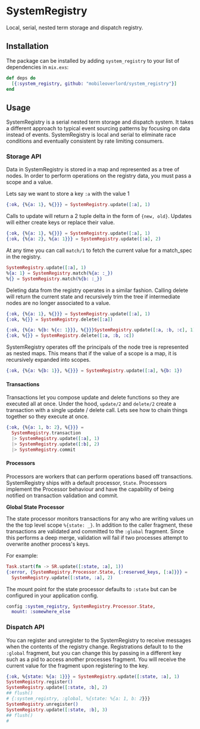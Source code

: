 # SystemRegistry

Local, serial, nested term storage and dispatch registry.

## Installation

The package can be installed by adding `system_registry` to your list of dependencies in `mix.exs`:

```elixir
def deps do
  [{:system_registry, github: "mobileoverlord/system_registry"}]
end
```

## Usage

SystemRegistry is a serial nested term storage and dispatch system. It takes a different approach to typical event sourcing patterns by focusing on data instead of events. SystemRegistry is local and serial to eliminate race conditions and eventually consistent by rate limiting consumers.


### Storage API

Data in SystemRegistry is stored in a map and represented as a tree of nodes. In order to perform operations on the registry data, you must pass a scope and a value.

Lets say we want to store a key `:a` with the value 1

```elixir
{:ok, {%{a: 1}, %{}}} = SystemRegistry.update([:a], 1)
```

Calls to update will return a 2 tuple delta in the form of `{new, old}`. Updates will either create keys or replace their value.

```elixir
{:ok, {%{a: 1}, %{}}} = SystemRegistry.update([:a], 1)
{:ok, {%{a: 2}, %{a: 1}}} = SystemRegistry.update([:a], 2)
```

At any time you can call `match/1` to fetch the current value for a match_spec in the registry.

```elixir
SystemRegistry.update([:a], 1)
%{a: 1} = SystemRegistry.match(%{a: :_})
%{} = SystemRegistry.match(%{b: :_})
```

Deleting data from the registry operates in a similar fashion. Calling delete will return the current state and recursively trim the tree if intermediate nodes are no longer associated to a value.

```elixir
{:ok, {%{a: 1}, %{}}} = SystemRegistry.update([:a], 1)
{:ok, %{}} = SystemRegistry.delete([:a])

{:ok, {%{a: %{b: %{c: 1}}}, %{}}}SystemRegistry.update([:a, :b, :c], 1)
{:ok, %{}} = SystemRegistry.delete([:a, :b, :c])
```

SystemRegistry operates off the principals of the node tree is represented as nested maps. This means that if the value of a scope is a map, it is recursively expanded into scopes.

```elixir
{:ok, {%{a: %{b: 1}}, %{}}} = SystemRegistry.update([:a], %{b: 1})
```

#### Transactions

Transactions let you compose update and delete functions so they are executed all at once. Under the hood, `update/2` and `delete/2` create a transaction with a single update / delete call. Lets see how to chain things together so they execute at once.

```elixir
{:ok, {%{a: 1, b: 2}, %{}}} =
  SystemRegistry.transaction
  |> SystemRegistry.update([:a], 1)
  |> SystemRegistry.update([:b], 2)
  |> SystemRegistry.commit
```

#### Processors

Processors are workers that can perform operations based off transactions. SystemRegistry ships with a default processor, `State`. Processors implement the Processor behaviour and have the capability of being notified on transaction validation and commit.

**Global State Processor**

The state processor monitors transactions for any who are writing values un the the top level scope `%{state: _}`. In addition to the caller fragment, these transactions are validated and committed to the `:global` fragment. Since this performs a deep merge, validation will fail if two processes attempt to overwrite another process's keys.

For example:
```elixir
Task.start(fn -> SR.update([:state, :a], 1))
{:error, {SystemRegistry.Processor.State, {:reserved_keys, [:a]}}} =
  SystemRegistry.update([:state, :a], 2)
```

The mount point for the state processor defaults to `:state` but can be configured in your application config.

```elixir
config :system_registry, SystemRegistry.Processor.State,
  mount: :somewhere_else
```

### Dispatch API

You can register and unregister to the SystemRegistry to receive messages when the contents of the registry change. Registrations default to to the `:global` fragment, but you can change this by passing in a different key such as a pid to access another processes fragment. You will receive the current value for the fragment upon registering to the key.

```elixir
{:ok, %{state: %{a: 1}}} = SystemRegistry.update([:state, :a], 1)
SystemRegistry.register()
SystemRegistry.update([:state, :b], 2)
## flush()
# {:system_registry, :global, %{state: %{a: 1, b: 2}}}
SystemRegistry.unregister()
SystemRegistry.update([:state, :b], 3)
## flush()
#
```
